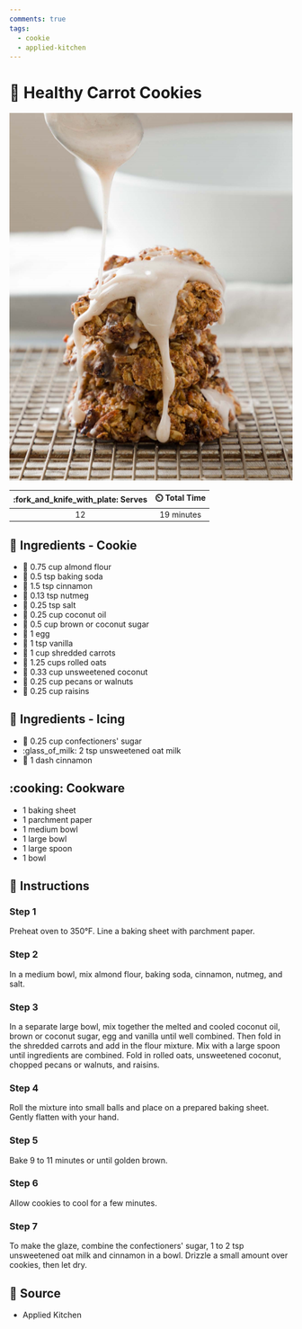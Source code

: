 ```yaml
---
comments: true
tags:
  - cookie
  - applied-kitchen
---
```

# :carrot: Healthy Carrot Cookies

![Healthy Carrot Cookies](../assets/images/healthy-carrot-cookies.png)

| :fork_and_knife_with_plate: Serves | :timer_clock: Total Time |
|:----------------------------------:|:-----------------------: |
| 12 | 19 minutes |

## :salt: Ingredients - Cookie

- :ear_of_rice: 0.75 cup almond flour
- :cup_with_straw: 0.5 tsp baking soda
- :custard: 1.5 tsp cinnamon
- :chestnut: 0.13 tsp nutmeg
- :salt: 0.25 tsp salt
- :coconut: 0.25 cup coconut oil
- :maple_leaf: 0.5 cup brown or coconut sugar
- :egg: 1 egg
- :icecream: 1 tsp vanilla
- :carrot: 1 cup shredded carrots
- :ear_of_rice: 1.25 cups rolled oats
- :coconut: 0.33 cup unsweetened coconut
- :chestnut: 0.25 cup pecans or walnuts
- :grapes: 0.25 cup raisins

## :salt: Ingredients - Icing

- :candy: 0.25 cup confectioners' sugar
- :glass_of_milk: 2 tsp unsweetened oat milk
- :custard: 1 dash cinnamon

## :cooking: Cookware

- 1 baking sheet
- 1 parchment paper
- 1 medium bowl
- 1 large bowl
- 1 large spoon
- 1 bowl

## :pencil: Instructions

### Step 1

Preheat oven to 350°F. Line a baking sheet with parchment paper.

### Step 2

In a medium bowl, mix almond flour, baking soda, cinnamon, nutmeg, and salt.

### Step 3

In a separate large bowl, mix together the melted and cooled coconut oil, brown or coconut sugar, egg and vanilla until
well combined. Then fold in the shredded carrots and add in the flour mixture. Mix with a large spoon until ingredients
are combined. Fold in rolled oats, unsweetened coconut, chopped pecans or walnuts, and raisins.

### Step 4

Roll the mixture into small balls and place on a prepared baking sheet. Gently flatten with your hand.

### Step 5

Bake 9 to 11 minutes or until golden brown.

### Step 6

Allow cookies to cool for a few minutes.

### Step 7

To make the glaze, combine the confectioners' sugar, 1 to 2 tsp unsweetened oat milk and cinnamon in a bowl. Drizzle a
small amount over cookies, then let dry.

## :link: Source

- Applied Kitchen
